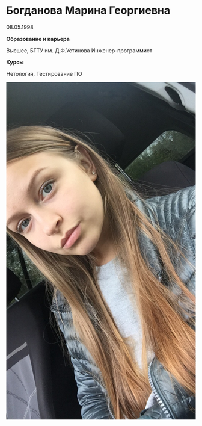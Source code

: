 # Богданова Марина Георгиевна

08.05.1998

**Образование и карьера**

Высшее, БГТУ им. Д.Ф.Устинова 
Инженер-программист

**Курсы**

Нетология, Тестирование ПО

![фото](4AE6.jpeg)